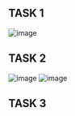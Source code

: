 ## TASK 1
![image](https://github.com/user-attachments/assets/ba7db0c7-fbc8-4866-8b97-8c434a55502a)

## TASK 2
![image](https://github.com/user-attachments/assets/4217d438-b44c-4308-adc9-2c3776be9abe)
![image](https://github.com/user-attachments/assets/73f73c33-676c-47ac-b5c7-d9f0b7d82d12)

## TASK 3
